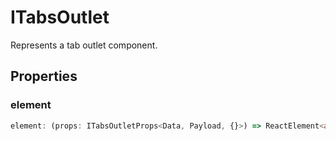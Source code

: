 # ITabsOutlet

Represents a tab outlet component.

## Properties

### element

```ts
element: (props: ITabsOutletProps<Data, Payload, {}>) => ReactElement<any, string | JSXElementConstructor<any>>
```
